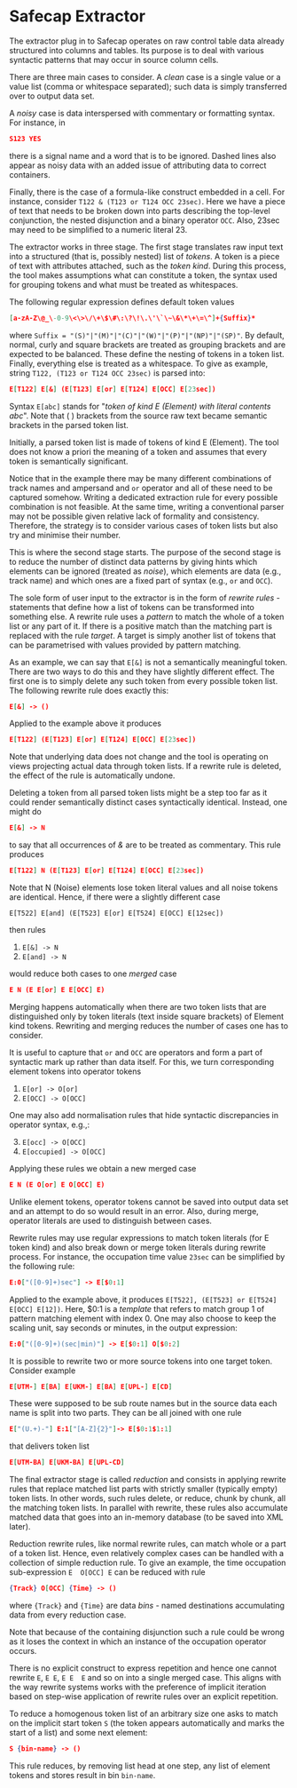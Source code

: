 # Safecap Extractor

The extractor plug in to Safecap operates on raw control table data already structured 
into columns and tables. Its purpose is to deal with various syntactic patterns that 
may occur in source column cells.

There are three main cases to consider. A *clean* case is a single value or a value 
list (comma  or whitespace separated); such data is simply transferred over to output data 
set.

A *noisy* case is data interspersed with commentary or formatting syntax. For instance, 
in  

```JSON
S123 YES
```

there is a signal name and a word that is to be ignored. Dashed lines also appear 
as noisy data with an added issue of attributing data to correct containers.

Finally, there is the case of a formula-like construct embedded in a cell. For instance, 
consider `T122 & (T123 or T124 OCC 23sec)`. Here we have a piece of text that needs to be broken 
down into parts describing the top-level conjunction, the nested disjunction and a 
binary operator `OCC`. Also, 23sec may need to be simplified to a numeric literal 23. 

The extractor works in three stage. The first stage translates raw input text 
into a structured (that is, possibly nested) list of *tokens*. A token is a piece of text with attributes 
attached, such as the *token kind*. During this process, the tool makes assumptions 
what can constitute a token, the syntax used for grouping tokens and what must 
be treated as whitespaces.

The following regular expression defines default token values

```JSON
[a-zA-Z\@_\-0-9\<\>\/\+\$\#\:\?\!\.\'\`\~\&\*\+\=\^]+{Suffix}*
```

where `Suffix = "(S)"|"(M)"|"(C)"|"(W)"|"(P)"|"(NP)"|"(SP)"`. By default, normal, curly and square brackets 
are treated as grouping brackets and are expected to be balanced. These define the 
nesting of tokens in a token list. Finally, everything else is treated as a whitespace. 
To give as example, string `T122, (T123 or T124 OCC 23sec)` is parsed into:

```JSON
E[T122] E[&] (E[T123] E[or] E[T124] E[OCC] E[23sec])
```

Syntax `E[abc]` stands for "*token of kind E (Element) with literal contents abc*". 
Note that ( ) brackets from the source raw text became semantic brackets in the parsed 
token list.

Initially, a parsed token list is made of tokens of kind E (Element). The tool does 
not know a priori the meaning of a token and assumes that every 
token is semantically significant. 

Notice that in the example there may be many different combinations 
of track names and ampersand and `or` operator and all of these need to be captured somehow. Writing 
a dedicated extraction rule for every possible combination is not feasible. At 
the same time, writing a conventional parser may not be possible given relative lack of formality and 
consistency. Therefore, the strategy is to consider various cases of token lists but 
also try and minimise their number.

This is where the second stage starts. The purpose of the second stage is to reduce 
the number of distinct data patterns by giving hints which elements can be ignored 
(treated as *noise*), which elements are data (e.g., track name) and which 
ones are a fixed part of syntax (e.g., `or` and `OCC`). 

The sole form of user input to the extractor is in the form 
of *rewrite rules* - statements that define how a list of tokens can be transformed 
into something else. A rewrite rule uses a *pattern* to match the whole of a token list or any part 
of it. If there is a positive match than the matching part is replaced with the rule 
*target*. A target is simply another list of tokens that can be parametrised with values 
provided by pattern matching.  

As an example, we can say that `E[&]` is not a semantically meaningful token. There 
are two ways to do this and they have slightly different effect. The first one is to simply delete 
any such token from every possible token list. The following rewrite rule does exactly this:

```JSON
E[&] -> ()
```

Applied to the example above it produces

```JSON
E[T122] (E[T123] E[or] E[T124] E[OCC] E[23sec])
```

Note that underlying data does not change and the tool is operating on views projecting 
actual data through token lists. If a rewrite rule is deleted, the effect of the 
rule is automatically undone.

Deleting a token from all parsed token lists might be a step too far as it could render 
semantically distinct cases syntactically identical. Instead, one might do

```JSON
E[&] -> N
```

to say that all occurrences of *&* are to be treated as commentary. This rule produces

```JSON
E[T122] N (E[T123] E[or] E[T124] E[OCC] E[23sec])
```

Note that N (Noise) elements lose token literal values and all noise tokens are identical.  Hence,
if there were a slightly different case

```
E[T522] E[and] (E[T523] E[or] E[T524] E[OCC] E[12sec])
```

then rules

1. `E[&] -> N`
2. `E[and] -> N`

would reduce both cases to one *merged* case

```JSON
E N (E E[or] E E[OCC] E)
```

Merging happens automatically when there are two token lists that are distinguished only by 
token literals (text inside square brackets) of Element kind tokens. Rewriting and merging reduces the number of cases one 
has to consider. 

It is useful to capture that `or` and `OCC` are operators and form a part of syntactic 
mark up rather than data itself. For this, we turn corresponding element tokens into operator 
tokens

1. `E[or] -> O[or]`
2. `E[OCC] -> O[OCC]`

One may also add normalisation rules that hide syntactic discrepancies in operator 
syntax, e.g.,:

3. `E[occ] -> O[OCC]`
4. `E[occupied] -> O[OCC]`

Applying these rules we obtain a new merged case

```JSON
E N (E O[or] E O[OCC] E)
```

Unlike element tokens, operator tokens cannot be saved into output data set and an attempt 
to do so would result in an error. Also, during merge, operator literals are used to 
distinguish between cases.

Rewrite rules may use regular expressions to match token literals (for E token kind) and also 
break down or merge token literals during rewrite process. For instance, the occupation time value `23sec` 
can be simplified by the following rule:

```JSON
E:0["([0-9]+)sec"] -> E[$0:1]
```
Applied to the example above, it produces `E[T522], (E[T523] or E[T524] E[OCC] E[12])`. Here, 
$0:1 is a *template* that refers to match group 1 of pattern matching element with index 0. 
One may also choose to keep the scaling unit, say seconds or minutes, in the output expression:
```JSON
E:0["([0-9]+)(sec|min)"] -> E[$0:1] O[$0:2]
```

It is possible to rewrite two or more source tokens into one target token. Consider example
```JSON
E[UTM-] E[BA] E[UKM-] E[BA] E[UPL-] E[CD] 
```

These were supposed to be sub route names but in the source data each name is split 
into two parts. They can be all joined with one rule

```JSON
E["(U.+)-"] E:1["[A-Z]{2}"]-> E[$0:1$1:1]
```

that delivers token list
```JSON
E[UTM-BA] E[UKM-BA] E[UPL-CD] 
```

The final extractor stage is called *reduction* and consists in applying rewrite rules that replace 
matched list parts with strictly smaller (typically empty) token lists. In other words, such rules delete, or reduce, 
chunk by chunk, all the matching token lists. In parallel with rewrite, these rules 
also accumulate matched data that goes into an in-memory database (to be saved into 
XML later). 

Reduction rewrite rules, like normal rewrite rules, can match whole or a 
part of a token list. Hence, even relatively complex cases can be handled with a collection 
of simple reduction rule. To give an example, the time occupation sub-expression `E 
O[OCC] E` can be reduced with rule  

```JSON
{Track} O[OCC] {Time} -> ()
```

where `{Track}` and `{Time}` are data *bins* - named destinations accumulating data 
from every reduction case. 

Note that because of the containing disjunction such a rule could be wrong as it loses the
context in which an instance of the occupation operator occurs. 

There is no explicit construct to express repetition and hence one cannot rewrite `E`, `E E`, `E E 
E` and so on into a single merged case. This aligns with the way rewrite 
systems works with the preference of implicit iteration based on step-wise application of rewrite rules 
over an explicit repetition. 

To reduce a homogenous token list of an arbitrary size one asks to match on the implicit start 
token `S` (the token appears automatically and marks the start of a list) and some next element:

```JSON
S {bin-name} -> ()
```

This rule reduces, by removing list head at one step, any list of element tokens and 
stores result in bin `bin-name`.
 


